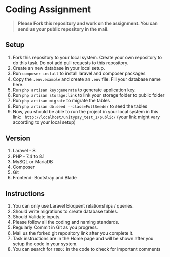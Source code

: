 # Coding Assignment
>**Please Fork this repository and work on the assignment. You can send us your public repository in the mail.**

## Setup

1. Fork this repository to your local system. Create your own repository to do this task. Do not add pull requests to this repository.
1. Create an new database in your local setup.
1. Run ```composer install``` to install laravel and composer packages
1. Copy the ```.env.example``` and create an ```.env``` file. Fill your database name here.
1. Run ```php artisan key:generate``` to generate application key.
1. Run ```php artisan storage:link``` to link your storage folder to public folder
1. Run ```php artisan migrate``` to migrate the tables
1. Run ```php artisan db:seed --class=FullSeeder``` to seed the tables
1. Now, you should be able to run the project in your local system in this link: 
``` http://localhost/unitypay_test_1/public/``` (your link might vary according to your local setup)

## Version
1. Laravel - 8
1. PHP - 7.4 to 8.1
1. MySQL or MariaDB
1. Composer
1. Git
1. Frontend: Bootstrap and Blade

## Instructions
1. You can only use Laravel Eloquent relationships / queries.
1. Should write migrations to create database tables.
1. Should Validate inputs.
1. Please follow all the coding and naming standards.
1. Regularly Commit in Git as you progress.
1. Mail us the forked git repository link after you complete it.
1. Task instructions are in the Home page and will be shown after you setup the code in your system.
1. You can search for ```TODO:``` in the code to check for important comments






